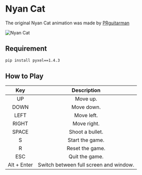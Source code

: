# Nyan Cat
The original Nyan Cat animation was made by [PRguitarman](https://twitter.com/prguitarman)

![Nyan Cat](https://user-images.githubusercontent.com/52315048/148673897-d327a1d6-8a33-41e0-b7a0-98468b01f143.gif)

## Requirement
```bash
pip install pyxel==1.4.3
```

## How to Play

|Key|Description|
|:-:|:-:|
|UP|Move up.|
|DOWN|Move down.|
|LEFT|Move left.|
|RIGHT|Move right.|
|SPACE|Shoot a bullet.|
|S|Start the game.|
|R|Reset the game.|
|ESC|Quit the game.|
|Alt + Enter|Switch between full screen and window.|
